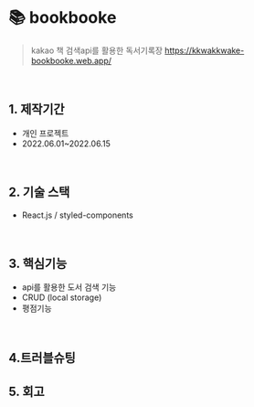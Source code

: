 # 📚 bookbooke
> kakao 책 검색api를 활용한 독서기록장
> https://kkwakkwake-bookbooke.web.app/

</br>

## 1. 제작기간
* 개인 프로젝트
* 2022.06.01~2022.06.15

</br>

## 2. 기술 스택
* React.js / styled-components

</br>

## 3. 핵심기능
* api를 활용한 도서 검색 기능
* CRUD (local storage)
* 평점기능

</br>

## 4.트러블슈팅

## 5. 회고


<!-- <details>
<summary><b>백엔드</b></summary>
<div markdown="1">


#### 4.1. 인증 :pushpin: [코드 확인](https://github.com/joyw93/pet-mate/tree/main/server/src/auth)
- 로그인
  - 이메일
  - 구글
  - 카카오

#### 4.2. 유저 :pushpin: [코드 확인](https://github.com/joyw93/pet-mate/tree/main/server/src/user)
- 회원가입
- 프로필 수정
- 계정정보 수정
- 내 게시글 조회

#### 4.3. 커뮤니티 :pushpin: [코드 확인](https://github.com/joyw93/pet-mate/tree/main/server/src/community)
- 게시글
  - 조회
  - 등록
  - 수정
  - 삭제
- 댓글
  - 등록
  - 삭제
- 해쉬태그
- 좋아요

#### 4.4. 산책메이트 :pushpin: [코드 확인](https://github.com/joyw93/pet-mate/tree/main/server/src/sanchaek)
- 산책
  - 조회
  - 등록
  - 수정
  - 삭제
- 댓글
  - 등록
  - 삭제
  
</div>
</details> -->

